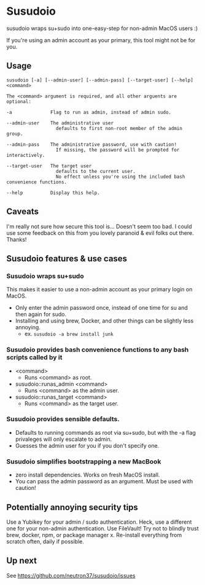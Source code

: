 # Susudoio

susudoio wraps su+sudo into one-easy-step for non-admin MacOS users :)

If you're using an admin account as your primary, this tool might not be for you.

## Usage

```
susudoio [-a] [--admin-user] [--admin-pass] [--target-user] [--help] <command>

The <command> argument is required, and all other arguents are optional:

-a              Flag to run as admin, instead of admin sudo.

--admin-user    The administrative user
                  defaults to first non-root member of the admin group.

--admin-pass    The administrative password, use with caution!
                  If missing, the password will be prompted for interactively.

--target-user   The target user
                  defaults to the current user. 
                  No effect unless you're using the included bash convenience functions.

--help          Display this help.
```

## Caveats

I'm really not sure how secure this tool is... Doesn't seem too bad. I could use some feedback on this from you lovely paranoid & evil folks out there. Thanks!

## Susudoio features & use cases

### Susudoio wraps su+sudo

This makes it easier to use a non-admin account as your primary login on MacOS.

* Only enter the admin password once, instead of one time for su and then again for sudo.
* Installing and using brew, Docker, and other things can be slightly less annoying.
  * ex. `susudoio -a brew install junk`

### Susudoio provides bash convenience functions to any bash scripts called by it
* \<command\>
  * Runs \<command\> as root.
* susudoio::runas_admin \<command\>
  * Runs \<command\> as the admin user.
* susudoio::runas_target \<command\>
  * Runs \<command\> as the target user.

### Susudoio provides sensible defaults.

* Defaults to running commands as root via su+sudo, but with the -a flag privaleges will only escalate to admin.
* Guesses the admin user for you if you don't specify one.

### Susudoio simplifies bootstrapping a new MacBook

* zero install dependencies. Works on fresh MacOS install.
* You can pass the admin password as an argument. Must be used with caution!

## Potentially annoying security tips

Use a Yubikey for your admin / sudo authentication. Heck, use a different one for your non-admin authentication. Use FileVault! Try not to blindly trust brew, docker, npm, or package manager x. Re-install everything from scratch often, daily if possible.

## Up next

See https://github.com/neutron37/susudoio/issues
